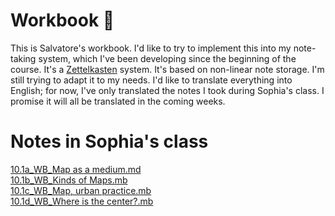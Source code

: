 # Workbook 🌸

This is Salvatore's workbook.
I'd like to try to implement this into my note-taking system, which I've been developing since the beginning of the course. It's a [Zettelkasten](https://en.wikipedia.org/wiki/Zettelkasten) system. It's based on non-linear note storage. I'm still trying to adapt it to my needs. I'd like to translate everything into English; for now, I've only translated the notes I took during Sophia's class. I promise it will all be translated in the coming weeks.

# Notes in Sophia's class

[10.1a_WB_Map as a medium.md](https://my.flowershow.app/@SCRCTT/Salvatore-Crucitti/ZK/01_RACCOGLITORE/10.1a_WB_Map+as+a+medium)
<br>
[10.1b_WB_Kinds of Maps.mb](https://my.flowershow.app/@SCRCTT/Salvatore-Crucitti/ZK/01_RACCOGLITORE/10.1b_WB_Kinds+of+Maps)
<br>
[10.1c_WB_Map, urban practice.mb](https://my.flowershow.app/@SCRCTT/Salvatore-Crucitti/ZK/01_RACCOGLITORE/10.1c_WB_Map%2C+urban+practice)
<br>
[10.1d_WB_Where is the center?.mb](https://my.flowershow.app/@SCRCTT/Salvatore-Crucitti/ZK/01_RACCOGLITORE/10.1d_WB_Where+is+the+center%3F)
